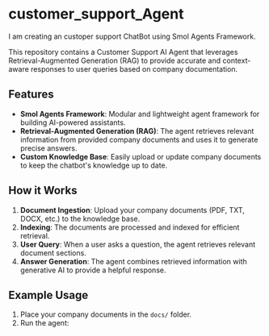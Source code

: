 # customer_support_Agent

I am creating an custoper support ChatBot using Smol Agents Framework.

This repository contains a Customer Support AI Agent that leverages Retrieval-Augmented Generation (RAG) to provide accurate and context-aware responses to user queries based on company documentation.

## Features

- **Smol Agents Framework**: Modular and lightweight agent framework for building AI-powered assistants.
- **Retrieval-Augmented Generation (RAG)**: The agent retrieves relevant information from provided company documents and uses it to generate precise answers.
- **Custom Knowledge Base**: Easily upload or update company documents to keep the chatbot's knowledge up to date.

## How it Works

1. **Document Ingestion**: Upload your company documents (PDF, TXT, DOCX, etc.) to the knowledge base.
2. **Indexing**: The documents are processed and indexed for efficient retrieval.
3. **User Query**: When a user asks a question, the agent retrieves relevant document sections.
4. **Answer Generation**: The agent combines retrieved information with generative AI to provide a helpful response.

## Example Usage

1. Place your company documents in the `docs/` folder.
2. Run the agent: